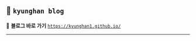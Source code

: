## 🦥 `kyunghan blog`

📎 **블로그 바로 가기**
[`https://kyunghan1.github.io/`](https://kyunghan1.github.io/)

---